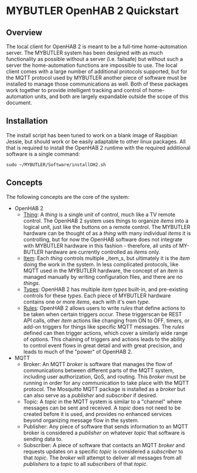 # MYBUTLER OpenHAB 2 Quickstart

## Overview
The local client for OpenHAB 2 is meant to be a full-time home-automation server. The MYBUTLER system has been designed with as much functionality as possible without a server (i.e. failsafe) but without such a server the home-automation functions are impossible to use. The local client comes with a large number of additional protocols supported, but for the MQTT protocol used by MYBUTLER another piece of software must be installed to manage those communications as well. Both of these packages work together to provide intelligent tracking and control of home-automation units, and both are largely expandable outside the scope of this document.

## Installation
The install script has been tuned to work on a blank image of Raspbian Jessie, but should work or be easily adaptable to other linux packages. All that is required to install the OpenHAB 2 runtime with the required additional software is a single command:
````
sudo ~/MYBUTLER/Software/installOH2.sh
````

## Concepts
The following concepts are the core of the system:
  - OpenHAB 2
    - [Thing](http://docs.openhab.org/concepts/things.html): A _thing_ is a single unit of control, much like a TV remote control. The OpenHAB 2 system uses things to organize _items_ into a logical unit, just like the buttons on a remote control. The MYBUTLER hardware can be thought of as a _thing_ with many individual _items_ it is controlling, but for now the OpenHAB software does not integrate with MYBUTLER hardware in this fashion - therefore, all units of MY-BUTLER hardware are currently controlled as _items_ only.
    - [Item](http://docs.openhab.org/configuration/items.html): Each _thing_ controls multiple _item_s, but ultimately it is the _item_ doing the work in the system. In less complicated protocols, like MQTT used in the MYBUTLER hardware, the concept of an _item_ is managed manually by writing configuration files, and there are no _things_.
    - [Types](http://docs.openhab.org/configuration/items.html#item-types): OpenHAB 2 has multiple _item_ _types_ built-in, and pre-existing controls for these _types_. Each piece of MYBUTLER hardware contains one or more _items_, each with it's own _type_.
    - [Rules](http://docs.openhab.org/configuration/rules-dsl.html): OpenHAB 2 allows users to write _rules_ that define actions to be taken when certain triggers occur. These triggerscan be REST API calls, other _item_ actions like changing from ON to OFF, timers, or add-on triggers for things like specific MQTT messages. The _rules_ defined can then trigger actions, which cover a similarly wide range of options. This chaining of triggers and actions leads to the ability to control event flows in great detail and with great precision, and leads to much of the "power" of OpenHAB 2.
  - MQTT
    - Broker: An MQTT _broker_ is software that manages the flow of communications between different parts of the MQTT system, including user authorization, QoS, and routing. This _broker_ must be running in order for any communication to take place with the MQTT protocol. The Mosquitto MQTT package is installed as a _broker_ but can also serve as a _publisher_ and _subscriber_ if desired.
    - Topic: A _topic_ in the MQTT system is similar to a "channel" where messages can be sent and received. A _topic_ does not need to be created before it is used, and provides no enhanced services beyond organizing message flow in the system.
    - Publisher: Any piece of software that sends information to an MQTT broker is considered a _publisher_ on whatever _topic_ that software is sending data to.
    - Subscriber: A piece of software that contacts an MQTT _broker_ and requests updates on a specific _topic_ is considered a _subscriber_ to that _topic_. The _broker_ will attempt to deliver all messages from all _publishers_ to a _topic_ to all _subscribers_ of that _topic_.